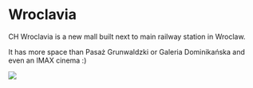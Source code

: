 # Wroclavia

CH Wroclavia is a new mall built next to main railway station in Wroclaw.

It has more space than Pasaż Grunwaldzki or Galeria Dominikańska and even an IMAX cinema :)

![](http://www.urbanity.pl/images/news/51/galeria-wroclavia-wroclaw-3851.jpg)